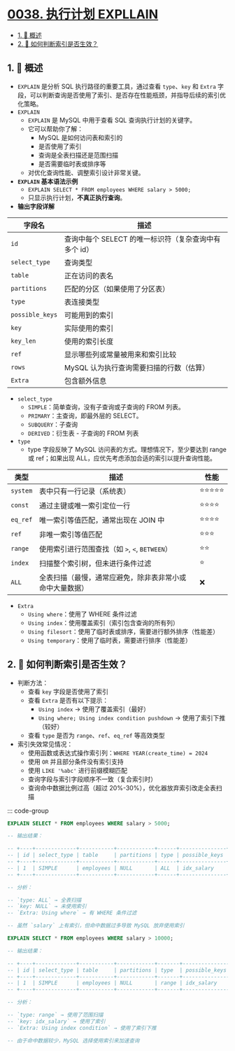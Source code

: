 # [0038. 执行计划 EXPLLAIN](https://github.com/Tdahuyou/TNotes.mysql/tree/main/notes/0038.%20%E6%89%A7%E8%A1%8C%E8%AE%A1%E5%88%92%20EXPLLAIN)

<!-- region:toc -->

- [1. 📝 概述](#1--概述)
- [2. 🤔 如何判断索引是否生效？](#2--如何判断索引是否生效)

<!-- endregion:toc -->

## 1. 📝 概述

- `EXPLAIN` 是分析 SQL 执行路径的重要工具，通过查看 `type`、`key` 和 `Extra` 字段，可以判断查询是否使用了索引、是否存在性能瓶颈，并指导后续的索引优化策略。
- `EXPLAIN`
  - `EXPLAIN` 是 MySQL 中用于查看 SQL 查询执行计划的关键字。
  - 它可以帮助你了解：
    - MySQL 是如何访问表和索引的
    - 是否使用了索引
    - 查询是全表扫描还是范围扫描
    - 是否需要临时表或排序等
  - 对优化查询性能、调整索引设计非常关键。
- **`EXPLAIN` 基本语法示例**
  - `EXPLAIN SELECT * FROM employees WHERE salary > 5000;`
  - 只显示执行计划，**不真正执行查询**。
- **输出字段详解**

| 字段名          | 描述                                                  |
| --------------- | ----------------------------------------------------- |
| `id`            | 查询中每个 SELECT 的唯一标识符（复杂查询中有多个 id） |
| `select_type`   | 查询类型                                              |
| `table`         | 正在访问的表名                                        |
| `partitions`    | 匹配的分区（如果使用了分区表）                        |
| `type`          | 表连接类型                                            |
| `possible_keys` | 可能用到的索引                                        |
| `key`           | 实际使用的索引                                        |
| `key_len`       | 使用的索引长度                                        |
| `ref`           | 显示哪些列或常量被用来和索引比较                      |
| `rows`          | MySQL 认为执行查询需要扫描的行数（估算）              |
| `Extra`         | 包含额外信息                                          |

- `select_type`
  - `SIMPLE`：简单查询，没有子查询或子查询的 FROM 列表。
  - `PRIMARY`：主查询，即最外层的 SELECT。
  - `SUBQUERY`：子查询
  - `DERIVED`：衍生表 - 子查询的 FROM 列表
- `type`
  - type 字段反映了 MySQL 访问表的方式。理想情况下，至少要达到 range 或 ref；如果出现 ALL，应优先考虑添加合适的索引以提升查询性能。

| 类型 | 描述 | 性能 |
| --- | --- | --- |
| `system` | 表中只有一行记录（系统表） | ⭐⭐⭐⭐⭐ |
| `const` | 通过主键或唯一索引定位一行 | ⭐⭐⭐⭐ |
| `eq_ref` | 唯一索引等值匹配，通常出现在 JOIN 中 | ⭐⭐⭐⭐ |
| `ref` | 非唯一索引等值匹配 | ⭐⭐⭐ |
| `range` | 使用索引进行范围查找（如 `>`, `<`, `BETWEEN`） | ⭐⭐ |
| `index` | 扫描整个索引树，但未进行条件过滤 | ⭐ |
| `ALL` | 全表扫描（最慢，通常应避免，除非表非常小或命中大量数据） | ❌ |

- `Extra`
  - `Using where`：使用了 WHERE 条件过滤
  - `Using index`：使用覆盖索引（索引包含查询的所有列）
  - `Using filesort`：使用了临时表或排序，需要进行额外排序（性能差）
  - `Using temporary`：使用了临时表，需要进行排序（性能差）

## 2. 🤔 如何判断索引是否生效？

- 判断方法：
  - 查看 `key` 字段是否使用了索引
  - 查看 `Extra` 是否有以下提示：
    - `Using index` → 使用了覆盖索引（最好）
    - `Using where; Using index condition pushdown` → 使用了索引下推（较好）
  - 查看 `type` 是否为 `range`、`ref`、`eq_ref` 等高效类型
- 索引失效常见情况：
  - 使用函数或表达式操作索引列：`WHERE YEAR(create_time) = 2024`
  - 使用 `OR` 并且部分条件没有索引支持
  - 使用 `LIKE '%abc'` 进行前缀模糊匹配
  - 查询字段与索引字段顺序不一致（复合索引时）
  - 查询命中数据比例过高（超过 20%-30%），优化器放弃索引改走全表扫描

::: code-group

```sql [走全表扫描]
EXPLAIN SELECT * FROM employees WHERE salary > 5000;

-- 输出结果：

-- +----+-------------+-----------+------------+------+---------------+------+---------+------+------+----------+-------------+
-- | id | select_type | table     | partitions | type | possible_keys | key  | key_len | ref  | rows | filtered | Extra       |
-- +----+-------------+-----------+------------+------+---------------+------+---------+------+------+----------+-------------+
-- | 1  | SIMPLE      | employees | NULL       | ALL  | idx_salary    | NULL | NULL    | NULL | 1000 |   100.00 | Using where |
-- +----+-------------+-----------+------------+------+---------------+------+---------+------+------+----------+-------------+

-- 分析：

-- `type: ALL` → 全表扫描
-- `key: NULL` → 未使用索引
-- `Extra: Using where` → 有 WHERE 条件过滤

-- 虽然 `salary` 上有索引，但命中数据过多导致 MySQL 放弃使用索引
```

```sql [走索引]
EXPLAIN SELECT * FROM employees WHERE salary > 10000;

-- 输出结果：

-- +----+-------------+-----------+------------+-------+---------------+--------------+---------+------+------+----------+-----------------------+
-- | id | select_type | table     | partitions | type  | possible_keys | key          | key_len | ref  | rows | filtered | Extra                 |
-- +----+-------------+-----------+------------+-------+---------------+--------------+---------+------+------+----------+-----------------------+
-- | 1  | SIMPLE      | employees | NULL       | range | idx_salary    | idx_salary   | 5       | NULL |  100 |   100.00 | Using index condition |
-- +----+-------------+-----------+------------+-------+---------------+--------------+---------+------+------+----------+-----------------------+

-- 分析：

-- `type: range` → 使用了范围扫描
-- `key: idx_salary` → 使用了索引
-- `Extra: Using index condition` → 使用了索引下推

-- 由于命中数据较少，MySQL 选择使用索引来加速查询
```
